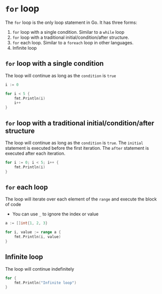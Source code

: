 # `for` loop

The `for` loop is the only loop statement in Go. It has three forms:

1. `for` loop with a single condition. Similar to a `while` loop
2. `for` loop with a traditional initial/condition/after structure.
3. `for` each loop. Similar to a `foreach` loop in other languages.
4. Infinite loop

## `for` loop with a single condition

The loop will continue as long as the `condition` is `true`

```go
i := 0

for i < 5 {
    fmt.Println(i)
    i++
}
```

## `for` loop with a traditional initial/condition/after structure

The loop will continue as long as the `condition` is `true`. The `initial` statement is executed before the first iteration. The `after` statement is executed after each iteration.

```go
for i := 0; i < 5; i++ {
    fmt.Println(i)
}
```

## `for` each loop

The loop will iterate over each element of the `range` and execute the block of code

- You can use `_` to ignore the index or value

```go
a := []int{1, 2, 3}

for i, value := range a {
    fmt.Println(i, value)
}
```

## Infinite loop

The loop will continue indefinitely

```go
for {
    fmt.Println("Infinite loop")
}
```
